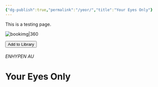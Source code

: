 ```yaml
---
{"dg-publish":true,"permalink":"/yeor/","title":"Your Eyes Only"}
---
```


This is a testing page.

![bookimg|360](/img/user/yeo/yeostorage/yeocover.webp)

<button id="library-toggle" onclick="toggleLibrary()">Add to Library</button>

###### ENHYPEN AU
# Your Eyes Only

<script>
function getBookInfo() {
  const titleEl = Array.from(document.querySelectorAll("h1")).find(
    h => h.id && h.textContent.trim() !== "the sworn library"
  );
  const imgEl = document.querySelector('img[alt^="bookimg"]');
  if (!titleEl || !imgEl) return null;

  const title = titleEl.textContent.trim();
  const link = window.location.href;

  const altText = imgEl.getAttribute("alt");
  const imgPath = imgEl.getAttribute("src");
  const imgURL = imgPath.startsWith("http") ? imgPath : `${location.origin}${imgPath}`;
  const imgMD = `![${altText}](${imgURL})`;

  const wikilink = `[[${link}|${title}]]`;

  return { title, link, imgMD, wikilink };
}

function getLibrary() {
  return JSON.parse(localStorage.getItem("bookLibrary") || "[]");
}

function saveLibrary(library) {
  localStorage.setItem("bookLibrary", JSON.stringify(library));
}

function isInLibrary(link) {
  return getLibrary().some(book => book.link === link);
}

function updateButton(link) {
  const btn = document.getElementById("library-toggle");
  if (btn) {
    btn.textContent = isInLibrary(link) ? "Remove from Library" : "Add to Library";
  }
}

function toggleLibrary() {
  const book = getBookInfo();
  if (!book) return alert("Book info not found.");

  let library = getLibrary();
  const exists = library.find(b => b.link === book.link);

  if (exists) {
    library = library.filter(b => b.link !== book.link);
    alert("Removed from your library.");
  } else {
    library.unshift(book);
    alert("Book added to your library!");
  }

  saveLibrary(library);
  updateButton(book.link);
}

document.addEventListener("DOMContentLoaded", () => {
  const book = getBookInfo();
  if (book) updateButton(book.link);
});
</script>